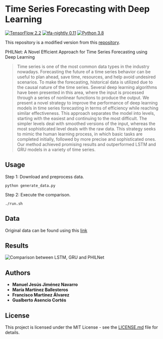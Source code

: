 # Time Series Forecasting with Deep Learning
[![TensorFlow 2.2](https://img.shields.io/badge/TensorFlow-2.2-FF6F00?logo=tensorflow)](https://github.com/tensorflow/tensorflow/releases/tag/v2.2.0)
[![tfa-nightly 0.11](https://img.shields.io/badge/TensorFlow%20Addons-0.11.0.dev20200601015706-FF6F00?logo=tensorflow)](https://github.com/tensorflow/addons/releases)
[![Python 3.8](https://img.shields.io/badge/Python-3.8-blue)](https://www.python.org/downloads/release/python-380/)

This repository is a modified version from this [repository](https://github.com/pedrolarben/TimeSeriesForecasting-DeepLearning).

PHILNet: A Novel Efficient Approach for Time Series Forecasting using Deep Learning

> Time series is one of the most common data types in the industry nowadays. Forecasting the future of a time series behavior can be useful to plan ahead, save time, resources, and help avoid undesired scenarios. To make the forecasting, historical data is utilized due to the causal nature of the time series. Several deep learning algorithms have been presented in this area, where the input is processed through a series of nonlinear functions to produce the output.  We present a novel strategy to improve the performance of deep learning models in time series forecasting in terms of efficiency while reaching similar effectiveness. This approach separates the model into levels, starting with the easiest and continuing to the most difficult. The simpler levels deal with smoothed versions of the input, whereas the most sophisticated level deals with the raw data. This strategy seeks to mimic the human learning process, in which basic tasks are completed initially, followed by more precise and sophisticated ones. Our method achieved promising results and outperformed LSTM and GRU models in a variety of time series.

## Usage

Step 1: Download and preprocess data.

``` python generate_data.py ```

Step 2: Execute the comparison.

```./run.sh ```

## Data

Original data can be found using this [link](https://drive.google.com/drive/folders/1E4gdkBjIi89ZS_cT8C8yZmrjlM-_k5A7?usp=sharing)

## Results

![Comparison between LSTM, GRU and PHILNet](./figures/Comparison.png)

## Authors <a name="authors"></a>

* **Manuel Jesús Jiménez Navarro** 
* **María Martínez Ballesteros** 
* **Francisco Martínez Álvarez** 
* **Gualberto Asencio Cortés**

## License<a name="license"></a>

This project is licensed under the MIT License - see the [LICENSE.md](LICENSE.md) file for details.
